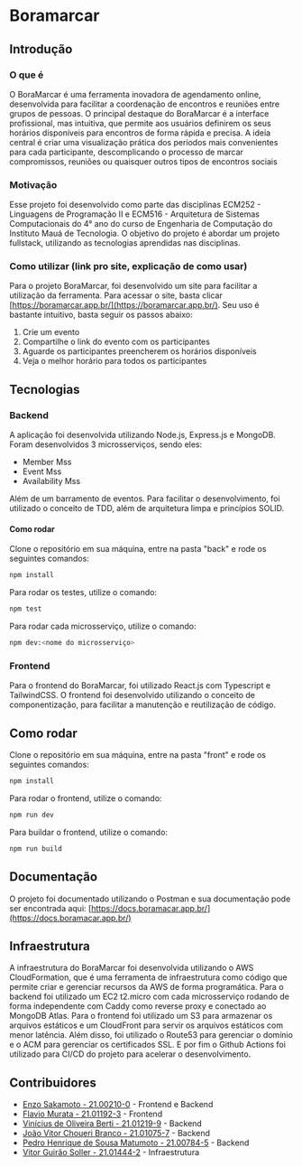 # Boramarcar

## Introdução

### O que é

O BoraMarcar é uma ferramenta inovadora de agendamento online, desenvolvida
para facilitar a coordenação de encontros e reuniões entre grupos de pessoas. O principal
destaque do BoraMarcar é a interface profissional, mas intuitiva, que permite aos usuários
definirem os seus horários disponíveis para encontros de forma rápida e precisa. A ideia
central é criar uma visualização prática dos períodos mais convenientes para cada
participante, descomplicando o processo de marcar compromissos, reuniões ou quaisquer
outros tipos de encontros sociais

### Motivação

Esse projeto foi desenvolvido como parte das disciplinas ECM252 - Linguagens de Programação II e ECM516 - Arquitetura de Sistemas Computacionais do 4° ano do curso de Engenharia de Computação do Instituto Mauá de Tecnologia.
O objetivo do projeto é abordar um projeto fullstack, utilizando as tecnologias aprendidas nas disciplinas.

### Como utilizar (link pro site, explicação de como usar)

Para o projeto BoraMarcar, foi desenvolvido um site para facilitar a utilização da ferramenta. Para acessar o site, basta clicar [https://boramarcar.app.br/](https://boramarcar.app.br/).
Seu uso é bastante intuitivo, basta seguir os passos abaixo:

1. Crie um evento
2. Compartilhe o link do evento com os participantes
3. Aguarde os participantes preencherem os horários disponíveis
4. Veja o melhor horário para todos os participantes

## Tecnologias

### Backend

A aplicação foi desenvolvida utilizando Node.js, Express.js e MongoDB. Foram desenvolvidos 3 microsserviços, sendo eles:

- Member Mss
- Event Mss
- Availability Mss

Além de um barramento de eventos.
Para facilitar o desenvolvimento, foi utilizado o conceito de TDD, além de arquitetura limpa e princípios SOLID.

#### Como rodar

Clone o repositório em sua máquina, entre na pasta "back" e rode os seguintes comandos:
  
```bash
npm install
```

Para rodar os testes, utilize o comando:

```bash
npm test
```

Para rodar cada microsserviço, utilize o comando:

```bash
npm dev:<nome do microsserviço>
```

### Frontend

Para o frontend do BoraMarcar, foi utilizado React.js com Typescript e TailwindCSS.
O frontend foi desenvolvido utilizando o conceito de componentização, para facilitar a manutenção e reutilização de código.

## Como rodar

Clone o repositório em sua máquina, entre na pasta "front" e rode os seguintes comandos:

```bash
npm install
```

Para rodar o frontend, utilize o comando:

```bash
npm run dev
```

Para buildar o frontend, utilize o comando:

```bash
npm run build
```

## Documentação

O projeto foi documentado utilizando o Postman e sua documentação pode ser encontrada aqui:
[https://docs.boramacar.app.br/](https://docs.boramacar.app.br/)


## Infraestrutura
A infraestrutura do BoraMarcar foi desenvolvida utilizando o AWS CloudFormation, que é uma ferramenta de infraestrutura como código que permite criar e gerenciar recursos da AWS de forma programática.
Para o backend foi utilizado um EC2 t2.micro com cada microsserviço rodando de forma independente com Caddy como reverse proxy e conectado ao MongoDB Atlas.
Para o frontend foi utilizado um S3 para armazenar os arquivos estáticos e um CloudFront para servir os arquivos estáticos com menor latência.
Além disso, foi utilizado o Route53 para gerenciar o domínio e o ACM para gerenciar os certificados SSL.
E por fim o Github Actions foi utilizado para CI/CD do projeto para acelerar o desenvolvimento.

## Contribuidores

- [Enzo Sakamoto - 21.00210-0](https://github.com/enzosakamoto) - Frontend e Backend
- [Flavio Murata - 21.01192-3](https://github.com/flaviomurata) - Frontend
- [Vinícius de Oliveira Berti - 21.01219-9](https://github.com/viniciusberti) - Backend
- [João Vitor Choueri Branco - 21.01075-7](https://github.com/JoaoVitorBranco) - Backend
- [Pedro Henrique de Sousa Matumoto - 21.00784-5](https://github.com/PedroMatumoto) - Backend
- [Vitor Guirão Soller - 21.01444-2](https://github.com/VgsStudio) - Infraestrutura
